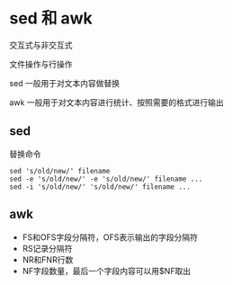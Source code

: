 # sed 和 awk
交互式与非交互式

文件操作与行操作

sed 一般用于对文本内容做替换

awk 一般用于对文本内容进行统计、按照需要的格式进行输出

## sed
替换命令
```shell
sed 's/old/new/' filename
sed -e 's/old/new/' -e 's/old/new/' filename ...
sed -i 's/old/new/' 's/old/new/' filename ...
```

## awk
- FS和OFS字段分隔符，OFS表示输出的字段分隔符
- RS记录分隔符
- NR和FNR行数
- NF字段数量，最后一个字段内容可以用$NF取出